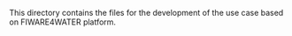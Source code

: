 This directory contains the files for the development of the use case based on FIWARE4WATER platform.
